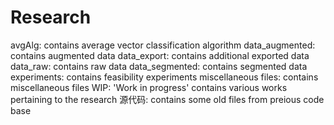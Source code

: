 # Research
avgAlg: contains average vector classification algorithm
data_augmented: contains augmented data
data_export: contains additional exported data
data_raw: contains raw data
data_segmented: contains segmented data
experiments: contains feasibility experiments
miscellaneous files: contains miscellaneous files
WIP: 'Work in progress' contains various works pertaining to the research
源代码: contains some old files from preious code base
